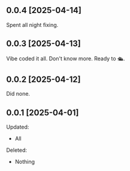 ## 0.0.4 [2025-04-14]

Spent all night fixing.

## 0.0.3 [2025-04-13]

Vibe coded it all. Don't know more. Ready to 🛳️.

## 0.0.2 [2025-04-12]

Did none.

## 0.0.1 [2025-04-01]

Updated:
- All

Deleted:
- Nothing
